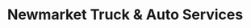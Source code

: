 ---
title: "Newmarket Truck & Auto Services"
url: /holt/newmarket-truck-und-auto-services/
shop: Autowerkstatt
---